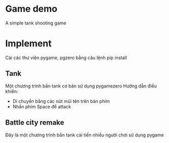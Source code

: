 # Game demo
A simple tank shooting game

# Implement
Cài các thư viện pygame, pgzero bằng câu lệnh pip install 

## Tank
Một chương trình bắn tank cơ bản sử dụng pygamezero
Hướng dẫn điều khiển:
+ Di chuyển bằng các nút mũi tên trên bàn phím
+ Nhấn phím Space để attack
## Battle city remake
Đây là một chương trình bắn tank cải tiến nhiều người chơi sử dụng pygame
